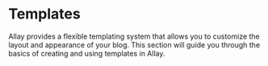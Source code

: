 # Templates

Allay provides a flexible templating system that allows you to customize the layout and appearance of your blog. This section will guide you through the basics of creating and using templates in Allay.
